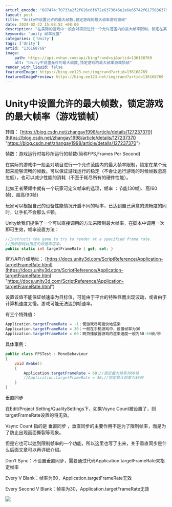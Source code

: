 ```yaml
---
arturl_encode: "687474:70733a2f2f626c6f672e6373646e2e6e65742f61756363792f:61727469636c652f64657461696c732f313336313638373639"
layout: post
title: "Unity中设置允许的最大帧数,锁定游戏的最大帧率游戏锁帧"
date: 2024-02-22 15:08:52 +08:00
description: "在实际的游戏中一般会对项目进行一个允许范围内的最大帧率限制，锁定在某个玩起来能够流畅的帧数。可以保证"
keywords: "unity 帧率设置"
categories: ['Unity']
tags: ['Unity']
artid: "136168769"
image:
    path: https://api.vvhan.com/api/bing?rand=sj&artid=136168769
    alt: "Unity中设置允许的最大帧数,锁定游戏的最大帧率游戏锁帧"
render_with_liquid: false
featuredImage: https://bing.ee123.net/img/rand?artid=136168769
featuredImagePreview: https://bing.ee123.net/img/rand?artid=136168769
---
```


# Unity中设置允许的最大帧数，锁定游戏的最大帧率（游戏锁帧）

转自：
[https://blog.csdn.net/zhangay1998/article/details/127237370](https://blog.csdn.net/zhangay1998/article/details/127237370 "https://blog.csdn.net/zhangay1998/article/details/127237370")

帧数：游戏运行时每秒所运行的帧数(简称FPS,Frames Per Second)

在实际的游戏中一般会对项目进行一个允许范围内的最大帧率限制，锁定在某个玩起来能够流畅的帧数。可以保证游戏运行的稳定（不会让运行游戏的时候帧数忽高忽低），也可以减少性能的消耗（不至于耗尽所有的硬件性能）。

比如王者荣耀中就有一个玩家可定义帧率的选项，帧率 ：节能(30帧)、高(60帧)、超高(90帧)
  
玩家可以根据自己的设备性能情况开启不同的帧率，已达到自己满意的流畅度的同时，让手机不会那么卡顿。

Unity给我们提供了一个可以直接调用的方法来限制最大帧率，在脚本中调用一次即可生效，帧率设置方法：

```cs
//Instructs the game to try to render at a specified frame rate.
//指示游戏以指定的帧速率渲染。
public static int targetFrameRate { get; set; }

```

官方API介绍地址：
[https://docs.unity3d.com/ScriptReference/Application-targetFrameRate.html](https://docs.unity3d.com/ScriptReference/Application-targetFrameRate.html "https://docs.unity3d.com/ScriptReference/Application-targetFrameRate.html")

设置该值不能保证帧速率为目标值，可能由于平台的特殊性而出现波动，或者由于计算机速度太慢，游戏可能无法达到帧速率。

有三个特殊值：

```cs
Application.targetFrameRate = -1：使游戏尽可能快地渲染
Application.targetFrameRate = 30：一般在手机游戏中，设置帧率为30
Application.targetFrameRate = 60：网页播放器游戏的渲染速度一般为50-60帧/秒
```

具体事例：

```cs
public class FPSTest : MonoBehaviour
{
    void Awake()
    {
        Application.targetFrameRate = 60;//锁定最大帧率为60帧
        //Application.targetFrameRate = 30;//锁定最大帧率为30帧
    }
}

```

垂直同步

在Edit/Project Setting/QualitySettings下，如果Vsync Count被设置了，则targetFrameRate设置的将无效。

Vsync Count 指的是 垂直同步 ，垂直同步的主要作用不是为了限制帧率，而是为了防止出现画面撕裂等现象。

但是它也可以达到限制帧率的一个功能，所以这里也写了出来，关于垂直同步是什么后面文章可以再详细介绍。

Don’t Sync：不设置垂直同步，需要通过代码Application.targetFrameRate来指定帧率
  
Every V Blank：帧率为60，Application.targetFrameRate无效
  
Every Second V Blank：帧率为30，Application.targetFrameRate无效

![](https://i-blog.csdnimg.cn/blog_migrate/2057c12ad48294513aa76e503c4d8278.png)